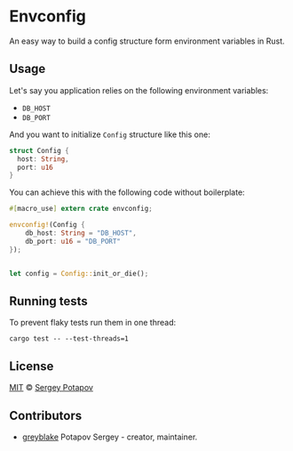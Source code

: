 # Envconfig

An easy way to build a config structure form environment variables in Rust.

## Usage

Let's say you application relies on the following environment variables:

* `DB_HOST`
* `DB_PORT`

And you want to initialize `Config` structure like this one:

```rust
struct Config {
  host: String,
  port: u16
}
```

You can achieve this with the following code without boilerplate:

```rust
#[macro_use] extern crate envconfig;

envconfig!(Config {
    db_host: String = "DB_HOST",
    db_port: u16 = "DB_PORT"
});


let config = Config::init_or_die();
```

## Running tests

To prevent flaky tests run them in one thread:

```
cargo test -- --test-threads=1
```

## License

[MIT](https://github.com/greyblake/envconfig-rs/blob/master/LICENSE) © [Sergey Potapov](http://greyblake.com/)

## Contributors

- [greyblake](https://github.com/greyblake) Potapov Sergey - creator, maintainer.
